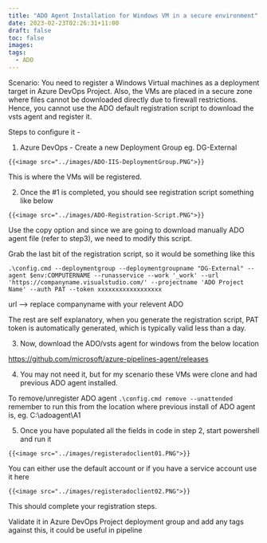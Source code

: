 ```yaml
---
title: "ADO Agent Installation for Windows VM in a secure environment"
date: 2023-02-23T02:26:31+11:00
draft: false
toc: false
images:
tags:
  - ADO
---
```


Scenario: You need to register a Windows Virtual machines as a deployment target in Azure DevOps Project. Also, the VMs are placed in a secure zone where files cannot be downloaded directly due to firewall restrictions. Hence, you cannot use the ADO default registration script to download the vsts agent and register it.

Steps to configure it -

1. Azure DevOps - Create a new Deployment Group eg. DG-External


``` 
{{<image src="../images/ADO-IIS-DeploymentGroup.PNG">}}
```

This is where the VMs will be registered.


2. Once the #1 is completed, you should see registration script something like below

``` 
{{<image src="../images/ADO-Registration-Script.PNG">}}
```

Use the copy option and since we are going to download manually ADO agent file (refer to step3), we need to modify this script.

Grab the last bit of the registration script, so it would be something like this 

```.\config.cmd --deploymentgroup --deploymentgroupname "DG-External" --agent $env:COMPUTERNAME --runasservice --work '_work' --url 'https://companyname.visualstudio.com/' --projectname 'ADO Project Name' --auth PAT --token xxxxxxxxxxxxxxxxxx```

url --> replace companyname with your relevent ADO 

The rest are self explanatory, when you generate the registration script, PAT token is automatically generated, which is typically valid less than a day.

3. Now, download the ADO/vsts agent for windows from the below location

https://github.com/microsoft/azure-pipelines-agent/releases


4. You may not need it, but for my scenario these VMs were clone and had previous ADO agent installed.

To remove/unregister ADO agent ```.\config.cmd remove --unattended``` remember to run this from the location where previous install of ADO agent is, eg. C:\adoagent\A1


5. Once you have populated all the fields in code in step 2, start powershell and run it



``` 
{{<image src="../images/registeradoclient01.PNG">}}
```

You can either use the default account or if you have a service account use it here

``` 
{{<image src="../images/registeradoclient02.PNG">}}
```

This should complete your registration steps. 

Validate it in Azure DevOps Project deployment group and add any tags against this, it could be useful in pipeline






